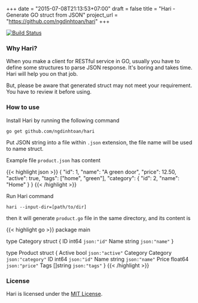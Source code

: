 +++
date = "2015-07-08T21:13:53+07:00"
draft = false
title = "Hari - Generate GO struct from JSON"
project_url = "https://github.com/ngdinhtoan/hari"
+++

[![Build Status](https://travis-ci.org/ngdinhtoan/hari.svg)](https://travis-ci.org/ngdinhtoan/hari)

### Why Hari?

When you make a client for RESTful service in GO, usually you have to define some structures to parse JSON response.
It's boring and takes time. Hari will help you on that job.

But, please be aware that generated struct may not meet your requirement. You have to review it before using.

### How to use

Install Hari by running the following command

    go get github.com/ngdinhtoan/hari

Put JSON string into a file within `.json` extension, the file name will be used to name struct.

Example file `product.json` has content

{{< highlight json >}}
{
    "id": 1,
    "name": "A green door",
    "price": 12.50,
    "active": true,
    "tags": ["home", "green"],
    "category": {
        "id": 2,
        "name": "Home"
    }
}
{{< /highlight >}}

Run Hari command

    hari --input-dir=[path/to/dir]

then it will generate `product.go` file in the same directory, and its content is

{{< highlight go >}}
package main

type Category struct {
	ID   int64  `json:"id"`
	Name string `json:"name"`
}

type Product struct {
	Active   bool     `json:"active"`
	Category Category `json:"category"`
	ID       int64    `json:"id"`
	Name     string   `json:"name"`
	Price    float64  `json:"price"`
	Tags     []string `json:"tags"`
}
{{< /highlight >}}

### License

Hari is licensed under the [MIT License](https://github.com/ngdinhtoan/hari/blob/master/LICENSE).